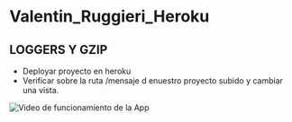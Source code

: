 # Valentin_Ruggieri_Heroku

## LOGGERS Y GZIP

- Deployar proyecto en heroku
- Verificar sobre la ruta /mensaje d enuestro proyecto subido y cambiar una vista.




![Video de funcionamiento de la App](https://media.giphy.com/media/ocmBtsiuy4AWuzKG6j/giphy.gif)




